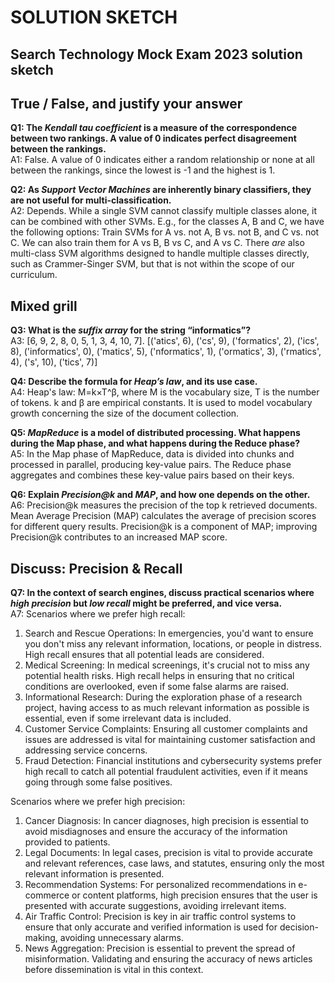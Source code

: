 # SOLUTION SKETCH

## Search Technology Mock Exam 2023 solution sketch

## True / False, and justify your answer

**Q1: The _Kendall tau coefficient_ is a measure of the correspondence between two rankings. A value of 0 indicates perfect disagreement between the rankings.** \
A1: False. A value of 0 indicates either a random relationship or none at all between the rankings, since the lowest is -1 and the highest is 1.

**Q2: As _Support Vector Machines_ are inherently binary classifiers, they are not useful for multi-classification.** \
A2: Depends. While a single SVM cannot classify multiple classes alone, it can be combined with other SVMs. E.g., for the classes A, B and C, we have the following options: Train SVMs for A vs. not A, B vs. not B, and C vs. not C. We can also train them for A vs B, B vs C, and A vs C. There _are_ also multi-class SVM algorithms designed to handle multiple classes directly, such as Crammer-Singer SVM, but that is not within the scope of our curriculum.

## Mixed grill

**Q3: What is the _suffix array_ for the string “informatics”?** \
A3: [6, 9, 2, 8, 0, 5, 1, 3, 4, 10, 7]. [('atics', 6), ('cs', 9), ('formatics', 2), ('ics', 8), ('informatics', 0), ('matics', 5), ('nformatics', 1), ('ormatics', 3), ('rmatics', 4), ('s', 10), ('tics', 7)]

**Q4: Describe the formula for _Heap’s law_, and its use case.** \
A4: Heap's law: M=k×T^β, where M is the vocabulary size, T is the number of tokens. k and β are empirical constants. It is used to model vocabulary growth concerning the size of the document collection.

**Q5: _MapReduce_ is a model of distributed processing. What happens during the Map phase, and what happens during the Reduce phase?** \
A5: In the Map phase of MapReduce, data is divided into chunks and processed in parallel, producing key-value pairs. The Reduce phase aggregates and combines these key-value pairs based on their keys.

**Q6: Explain _Precision@k_ and _MAP_, and how one depends on the other.** \
A6: Precision@k measures the precision of the top k retrieved documents. Mean Average Precision (MAP) calculates the average of precision scores for different query results. Precision@k is a component of MAP; improving Precision@k contributes to an increased MAP score.

## Discuss: Precision & Recall

**Q7: In the context of search engines, discuss practical scenarios where _high precision_ but _low recall_ might be preferred, and vice versa.** \
A7: Scenarios where we prefer high recall:

1. Search and Rescue Operations: In emergencies, you'd want to ensure you don't miss any relevant information, locations, or people in distress. High recall ensures that all potential leads are considered.
2. Medical Screening: In medical screenings, it's crucial not to miss any potential health risks. High recall helps in ensuring that no critical conditions are overlooked, even if some false alarms are raised.
3. Informational Research: During the exploration phase of a research project, having access to as much relevant information as possible is essential, even if some irrelevant data is included.
4. Customer Service Complaints: Ensuring all customer complaints and issues are addressed is vital for maintaining customer satisfaction and addressing service concerns.
5. Fraud Detection: Financial institutions and cybersecurity systems prefer high recall to catch all potential fraudulent activities, even if it means going through some false positives.

Scenarios where we prefer high precision:

1. Cancer Diagnosis: In cancer diagnoses, high precision is essential to avoid misdiagnoses and ensure the accuracy of the information provided to patients.
2. Legal Documents: In legal cases, precision is vital to provide accurate and relevant references, case laws, and statutes, ensuring only the most relevant information is presented.
3. Recommendation Systems: For personalized recommendations in e-commerce or content platforms, high precision ensures that the user is presented with accurate suggestions, avoiding irrelevant items.
4. Air Traffic Control: Precision is key in air traffic control systems to ensure that only accurate and verified information is used for decision-making, avoiding unnecessary alarms.
5. News Aggregation: Precision is essential to prevent the spread of misinformation. Validating and ensuring the accuracy of news articles before dissemination is vital in this context.
